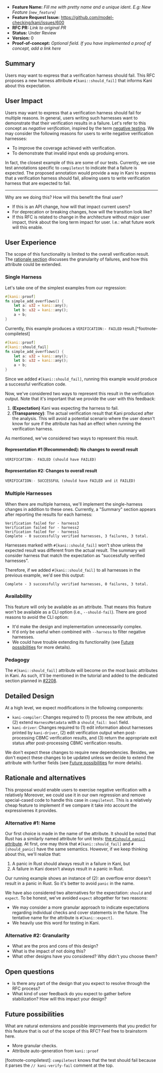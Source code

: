 - **Feature Name:** *Fill me with pretty name and a unique ident. E.g: New Feature (`new_feature`)*
- **Feature Request Issue:** <https://github.com/model-checking/kani/issues/600>
- **RFC PR:** *Link to original PR*
- **Status:** Under Review
- **Version:** 0
- **Proof-of-concept:** *Optional field. If you have implemented a proof of concept, add a link here*

## Summary

Users may want to express that a verification harness should fail.
This RFC proposes a new harness attribute `#[kani::should_fail]` that informs Kani about this expectation.

## User Impact

Users may want to express that a verification harness should fail for multiple reasons.
In general, users writing such harnesses want to demonstrate that their verification results in a failure.
Let's refer to this concept as *negative verification*, inspired by the term [negative testing](https://en.wikipedia.org/wiki/Negative_testing).
We may consider the following reasons for users to write negative verification harnesses:
 * To improve the coverage achieved with verification.
 * To demonstrate that invalid input ends up produing errors.

In fact, the closest example of this are some of our tests.
Currently, we use test annotations specific to `compiletest` to indicate that a failure is expected.
The proposed annotation would provide a way in Kani to express that a verification harness should fail,
allowing users to write verification harness that are expected to fail.


---
Why are we doing this? How will this benefit the final user?

 - If this is an API change, how will that impact current users?
 - For deprecation or breaking changes, how will the transition look like?
 - If this RFC is related to change in the architecture without major user impact, think about the long term
impact for user. I.e.: what future work will this enable.

## User Experience

The scope of this functionality is limited to the overall verification result.
The [rationale section](#rationale-and-alternatives) discusses the granularity of failures, and how this attribute could be extended.

### Single Harness

Let's take one of the simplest examples from our regression:

```rust
#[kani::proof]
fn simple_add_overflows() {
    let a: u32 = kani::any();
    let b: u32 = kani::any();
    a + b;
}
```

Currently, this example produces a `VERIFICATION:- FAILED` result.[^footnote-compiletest]

```rust
#[kani::proof]
#[kani::should_fail]
fn simple_add_overflows() {
    let a: u32 = kani::any();
    let b: u32 = kani::any();
    a + b;
}
```

Since we added `#[kani::should_fail]`, running this example would produce a successful verification code.

Now, we've considered two ways to represent this result in the verification output.
Note that it's important that we provide the user with this feedback:
 1. **(Expectation)** Kani was expecting the harness to fail.
 2. **(Transparency)**: The actual verification result that Kani produced after the analysis.
This will avoid a potential scenario where the user doesn't know for sure if the attribute has had an effect when running the verification harness.

As mentioned, we've considered two ways to represent this result.

#### Representation #1 (Recommended): No changes to overall result

```rust
VERIFICATION:- FAILED (should have FAILED)
```

#### Representation #2: Changes to overall result

```rust
VERIFICATION:- SUCCESSFUL (should have FAILED and it FAILED)
```

### Multiple Harnesses

When there are multiple harness, we'll implement the single-harness changes in addition to these ones.
Currently, a "Summary" section appears after reporting the results for each harness:
```
Verification failed for - harness3
Verification failed for - harness2
Verification failed for - harness1
Complete - 0 successfully verified harnesses, 3 failures, 3 total.
```

Harnesses marked with `#[kani::should_fail]` won't show unless the expected result was different from the actual result.
The summary will consider harness that match the expectation as "successfully verified harnesses".

Therefore, if we added `#[kani::should_fail]` to all harnesses in the previous example, we'd see this output:
```
Complete - 3 successfully verified harnesses, 0 failures, 3 total.
```

### Availability

This feature will only be available as an attribute.
That means this feature won't be available as a CLI option (i.e., `--should-fail`).
There are good reasons to avoid the CLI option:
 - It'd make the design and implementation unnecessarily complex.
 - It'd only be useful when combined with `--harness` to filter negative harnesses.
 - We could have trouble extending its functionality (see [Future possibilities](#future-possibilities) for more details).

### Pedagogy

The `#[kani::should_fail]` attribute will become on the most basic attributes in Kani.
As such, it'll be mentioned in the tutorial and added to the dedicated section planned in [#2208](https://github.com/model-checking/kani/issues/2208).

## Detailed Design

At a high level, we expect modifications in the following components:
 - `kani-compiler`: Changes required to (1) process the new attribute, and (2) extend `HarnessMetadata` with a `should_fail: bool` field.
 - `kani-driver`: Changes required to (1) edit information about harnesses printed by `kani-driver`,  (2) edit verification output when post-processing CBMC verification results, and (3) return the appropriate exit status after post-processing CBMC verification results.

We don't expect these changes to require new dependencies.
Besides, we don't expect these changes to be updated unless we decide to extend the attribute with further fields (see [Future possibilities](#future-possibilities) for more details).

## Rationale and alternatives

This proposal would enable users to exercise negative verification with a relatively
Moreover, we could use it in our own regression and remove special-cased code to handle this case in `compiletest`.
This is a relatively cheap feature to implement if we compare it take into account the expressivenes it provides.

### Alternative #1: Name

Our first choice is made in the name of the attribute.
It should be noted that Rust has a similarly named attribute for unit tests: [the `#[should_panic]` attribute](https://doc.rust-lang.org/rust-by-example/testing/unit_testing.html#testing-panics).
At first, one may think that `#[kani::should_fail]` and `#[should_panic]` have the same semantics.
However, if we keep thinking about this, we'll realize that:
 1. A panic in Rust should always result in a failure in Kani, but
 2. A failure in Kani doesn't always result in a panic in Rust.

Our running example shows an instance of (2): an overflow error doesn't result in a panic in Rust.
So it's better to avoid `panic` in the name.

We have also considered two alternatives for the expectation: `should` and `expect`.
To be honest, we've avoided `expect` altogether for two reasons:
 - We may consider a more granular approach to indicate expectations regarding individual checks and cover statements in the future. The tentative name for the attribute is `#[kani::expect]`.
 - We heavily use this word for testing in Kani.

### Alternative #2: Granularity



- What are the pros and cons of this design?
- What is the impact of not doing this?
- What other designs have you considered? Why didn't you choose them?

## Open questions

- Is there any part of the design that you expect to resolve through the RFC process?
- What kind of user feedback do you expect to gather before stabilization? How will this impact your design?

## Future possibilities

What are natural extensions and possible improvements that you predict for this feature that is out of the
scope of this RFC? Feel free to brainstorm here.

 * More granular checks.
 * Attribute auto-generation from `kani::proof`

[footnote-compiletest]: `compiletest` knows that the test should fail because it parses the `// kani-verify-fail` comment at the top.
